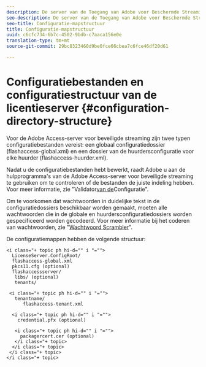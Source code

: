 ```yaml
---
description: De server van de Toegang van Adobe voor Beschermde Streaming vereist twee types van configuratiedossiers een globaal configuratiedossier (flashaccess-global.xml) en een dossier van de huurdersconfiguratie voor elke huurder (flashaccess-huurder.xml).
seo-description: De server van de Toegang van Adobe voor Beschermde Streaming vereist twee types van configuratiedossiers een globaal configuratiedossier (flashaccess-global.xml) en een dossier van de huurdersconfiguratie voor elke huurder (flashaccess-huurder.xml).
seo-title: Configuratie-mapstructuur
title: Configuratie-mapstructuur
uuid: c6cfc734-6b7c-4502-9bdb-c7aaca156e0e
translation-type: tm+mt
source-git-commit: 29bc8323460d9be0fce66cbea7c6fce46df20d61

---
```



# Configuratiebestanden en configuratiestructuur van de licentieserver {#configuration-directory-structure}

Voor de Adobe Access-server voor beveiligde streaming zijn twee typen configuratiebestanden vereist: een globaal configuratiedossier (flashaccess-global.xml) en een dossier van de huurdersconfiguratie voor elke huurder (flashaccess-huurder.xml).

Nadat u de configuratiebestanden hebt bewerkt, raadt Adobe u aan de hulpprogramma&#39;s van de Adobe Access-server voor beveiligde streaming te gebruiken om te controleren of de bestanden de juiste indeling hebben. Voor meer informatie, zie &quot;Validator[van de](../../aaxs-protected-streaming/aaxs-protected-streaming-utilities/configuration-validator.md)Configuratie&quot;.

Om te voorkomen dat wachtwoorden in duidelijke tekst in de configuratiedossiers beschikbaar worden gemaakt, moeten alle wachtwoorden die in de globale en huurdersconfiguratiedossiers worden gespecificeerd worden gecodeerd. Voor meer informatie bij het coderen van wachtwoorden, zie &quot;[Wachtwoord Scrambler](../../aaxs-protected-streaming/aaxs-protected-streaming-utilities/password-scrambler.md)&quot;.

De configuratiemappen hebben de volgende structuur:

```
<i class="+ topic ph hi-d="" i "="">
  LicenseServer.ConfigRoot/  
  flashaccess-global.xml  
  pkcs11.cfg (optional)  
  flashaccessserver/  
   libs/ (optional)  
   tenants/  
     
 <i class="+ topic ph hi-d="" i "="">
   tenantname/  
      flashaccess-tenant.xml  
       
  <i class="+ topic ph hi-d="" i "="">
    credential.pfx (optional)  
        
   <i class="+ topic ph hi-d="" i "="">
     packagercert.cer (optional) 
   </i class="+ topic> 
  </i class="+ topic> 
 </i class="+ topic> 
</i class="+ topic>
```

